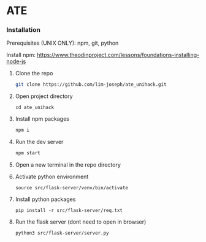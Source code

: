 # ATE

### Installation

Prerequisites (UNIX ONLY): npm, git, python

Install npm: https://www.theodinproject.com/lessons/foundations-installing-node-js

1. Clone the repo
    ```sh
    git clone https://github.com/lim-joseph/ate_unihack.git
    ```
2. Open project directory
    ```
    cd ate_unihack
    ```
3. Install npm packages
    ```sh
    npm i
    ```
4. Run the dev server
    ```js
    npm start
    ```
5. Open a new terminal in the repo directory

6. Activate python environment
    ```
    source src/flask-server/venv/bin/activate
    ```
7. Install python packages
    ```
    pip install -r src/flask-server/req.txt
    ```
8. Run the flask server (dont need to open in browser)
    ```
    python3 src/flask-server/server.py
    ```

